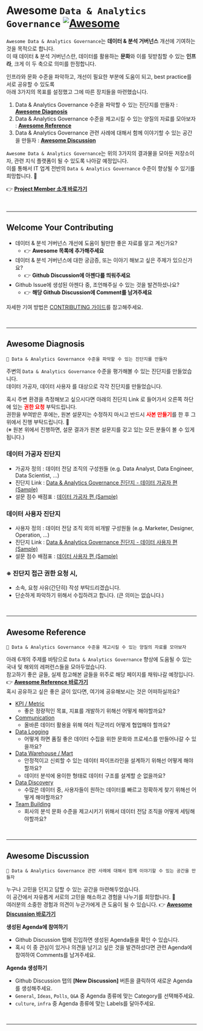 # Awesome `Data & Analytics Governance` [![Awesome](https://awesome.re/badge.svg)](https://awesome.re)

`Awesome Data & Analytics Governance`는 **데이터 & 분석 거버넌스** 개선에 기여하는 것을 목적으로 합니다.   
이 때 데이터 & 분석 거버넌스란, 데이터를 활용하는 **문화**와 이를 뒷받침할 수 있는 **인프라**, 크게 이 두 축으로 의미를 한정합니다.  

인프라와 문화 수준을 파악하고, 개선이 필요한 부분에 도움이 되고, best practice를 서로 공유할 수 있도록   
아래 3가지의 목표를 설정했고 그에 따른 장치들을 마련했습니다.
1. Data & Analytics Governance 수준을 파악할 수 있는 진단지를 만들자 : [**Awesome Diagnosis**](#awesome-diagnosis)
2. Data & Analytics Governance 수준을 제고시킬 수 있는 양질의 자료를 모아보자 : [**Awesome Reference**](#awesome-reference)
3. Data & Analytics Governance 관련 사례에 대해서 함께 이야기할 수 있는 공간을 만들자 : [**Awesome Discussion**](#awesome-discussion)

`Awesome Data & Analytics Governance`는 위의 3가지의 결과물을 모아둔 저장소이자, 관련 지식 플랫폼이 될 수 있도록 나아갈 예정입니다.  
이를 통해서 IT 업계 전반의 `Data & Analytics Governance` 수준이 향상될 수 있기를 희망합니다. 🙏   

👉 [**Project Member 소개 바로가기**](./MEMBER.md)

<br/>

---
## Welcome Your Contributing

* 데이터 & 분석 거버넌스 개선에 도움이 될만한 좋은 자료를 알고 계신가요? 
  * 👉 **Awesome 목록에 추가해주세요**
* 데이터 & 분석 거버넌스에 대한 궁금증, 또는 이야기 해보고 싶은 주제가 있으신가요? 
  * 👉 **Github Discussion에 아젠다를 띄워주세요**
* Github Issue에 생성된 아젠다 중, 조언해주실 수 있는 것을 발견하셨나요? 
  * 👉 **해당 Github Discussion에 Comment를 남겨주세요**

자세한 기여 방법은 [CONTRIBUTING 가이드](./CONTRIBUTING.md)를 참고해주세요.

<br/>

---
## Awesome Diagnosis
```
🔔 Data & Analytics Governance 수준을 파악할 수 있는 진단지를 만들자
```
주변의 `Data & Analytics Governance` 수준을 평가해볼 수 있는 진단지를 만들었습니다.   
데이터 가공자, 데이터 사용자 를 대상으로 각각 진단지를 만들었습니다.   

혹시 주변 환경을 측정해보고 싶으시다면 아래의 진단지 Link 로 들어가서 오른쪽 하단에 있는 <span style="color:red">**권한 요청**</span> 부탁드립니다.   
권한을 부여받은 후에는, 원본 설문지는 수정하지 마시고 반드시 <span style="color:red">**사본 만들기**</span>를 한 후 그 위에서 진행 부탁드립니다. 🙏   
(※ 원본 위에서 진행하면, 설문 결과가 원본 설문지를 갖고 있는 모든 분들이 볼 수 있게 됩니다.)

### 데이터 가공자 진단지
  * 가공자 정의 : 데이터 전담 조직의 구성원들 (e.g. Data Analyst, Data Engineer, Data Scientist, ...)
  * 진단지 Link : [Data & Analytics Governance 진단지 - 데이터 가공자 편 (Sample)](https://docs.google.com/forms/d/e/1FAIpQLSdCh4TMcS-RKJsR0g_3vtG6mCs5M295hZztQGXfvstknZyTgg/viewform?usp=sharing)
  * 설문 점수 배점표 : [데이터 가공자 편 (Sample)](https://docs.google.com/spreadsheets/d/16CxhoEn508SdVJc3ocCjphx8eSmO50AVxz4g_lcDOoI/edit?usp=sharing)

### 데이터 사용자 진단지
  * 사용자 정의 : 데이터 전담 조직 외의 비개발 구성원들 (e.g. Marketer, Designer, Operation, ...)
  * 진단지 Link : [Data & Analytics Governance 진단지 - 데이터 사용자 편 (Sample)](https://docs.google.com/forms/d/e/1FAIpQLSf1fzXXwUD-1Aj2YT4Sygxk4bc6OIdcs6fKF6za3zk-VNJBVw/viewform?usp=sharing)
  * 설문 점수 배점표 : [데이터 사용자 편 (Sample)](https://docs.google.com/spreadsheets/d/16CxhoEn508SdVJc3ocCjphx8eSmO50AVxz4g_lcDOoI/edit?usp=sharing)

### ※ 진단지 접근 권한 요청 시,
  * 소속, 요청 사유(간단히) 작성 부탁드리겠습니다.
  * 단순하게 파악하기 위해서 수집하려고 합니다. (큰 의미는 없습니다.)

<br/>

---
## Awesome Reference
```
🔔 Data & Analytics Governance 수준을 제고시킬 수 있는 양질의 자료를 모아보자
```
아래 6개의 주제를 바탕으로 `Data & Analytics Governance` 향상에 도움될 수 있는 국내 및 해외의 레퍼런스들을 모아두었습니다.   
참고하기 좋은 글들, 실제 참고해본 글들을 위주로 해당 페이지를 채워나갈 예정입니다. 👉 [**Awesome Reference 바로가기**](./CONTENTS.md)  
혹시 공유하고 싶은 좋은 글이 있다면, 여기에 공유해보시는 것은 어떠하실까요?

* [KPI / Metric](CONTENTS.md/#kpi---metric)
  * 좋은 정량적인 목표, 지표를 개발하기 위해선 어떻게 해야할까요?
* [Communication](CONTENTS.md/#communication)
  * 올바른 데이터 활용을 위해 여러 직군끼리 어떻게 협업해야 할까요?
* [Data Logging](CONTENTS.md/#data-logging)
  * 어떻게 하면 품질 좋은 데이터 수집을 위한 문화와 프로세스를 만들어나갈 수 있을까요?
* [Data Warehouse / Mart](CONTENTS.md/#data-warehouse---mart)
  * 안정적이고 신뢰할 수 있는 데이터 파이프라인을 설계하기 위해선 어떻게 해야할까요?
  * 데이터 분석에 용이한 형태로 데이터 구조를 설계할 순 없을까요?
* [Data Discovery](CONTENTS.md/#data-discovery)
  * 수많은 데이터 중, 사용자들이 원하는 데이터를 빠르고 정확하게 찾기 위해선 어떻게 해야할까요?
* [Team Building](CONTENTS.md/#team-building)
  * 회사의 분석 문화 수준을 제고시키기 위해서 데이터 전담 조직을 어떻게 세팅해야할까요?

<br/>

---
## Awesome Discussion
```
🔔 Data & Analytics Governance 관련 사례에 대해서 함께 이야기할 수 있는 공간을 만들자
```
누구나 고민을 던지고 답할 수 있는 공간을 마련해두었습니다.    
이 공간에서 자유롭게 서로의 고민을 해소하고 경험을 나누기를 희망합니다. 🙏   
여러분의 소중한 경험과 의견이 누군가에게 큰 도움이 될 수 있습니다. 👉 [**Awesome Discussion 바로가기**](https://github.com/playinpap/awesome-data-governance/discussions)

**생성된 Agenda에 참여하기**
  - Github Discussion 탭에 진입하면 생성된 Agenda들을 확인 수 있습니다.
  - 혹시 이 중 관심이 있거나 의견을 남기고 싶은 것을 발견하셨다면 관련 Agenda에 참여하여 Comments를 남겨주세요.  

**Agenda 생성하기**
  - Github Discussion 탭의 **[New Discussion]** 버튼을 클릭하여 새로운 Agenda를 생성해주세요.
  - `General`, `Ideas`, `Polls`, `Q&A` 중 Agenda 종류에 맞는 Category를 선택해주세요.
  - `culture`, `infra` 중 Agenda 종류에 맞는 Labels를 달아주세요.
  
<br/>

---
